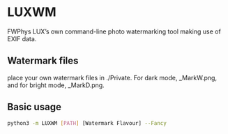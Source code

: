 # LUXWM
FWPhys LUX’s own command-line photo watermarking tool making use of EXIF data. 

## Watermark files
place your own watermark files in ./Private. For dark mode, _MarkW.png, and for bright mode, _MarkD.png.

## Basic usage
```bash 
python3 -m LUXWM [PATH] [Watermark Flavour] --Fancy
```

